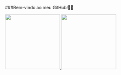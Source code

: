 ###Bem-vindo ao meu GitHub!👨‍💻
<div>
   <a href="https://github.com/Moises-Paz/Moises-Paz">
   <img height="180em" src=https://github-readme-stats.vercel.app/api?username=Moises-Paz&show_icons=true&theme=midnight-purple>
   <img height="180em" src=https://github-readme-stats.vercel.app/api/pin/?username=Moises-Paz&repo=github-readme-Mycalc&https://github.com/anuraghazra/github-readme-stats>
</div>
